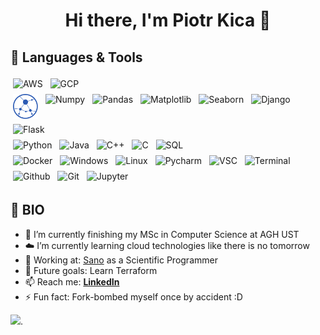 <h1 align="center">
  Hi there, I'm Piotr Kica 👋
</h1>

🧰 Languages & Tools
---
<p align="left">
<img src="https://user-images.githubusercontent.com/67803365/208197240-ee8701f7-6a23-4715-a38d-fba67fdd9f35.jpeg" alt="AWS" height="40" style="vertical-align:top; margin:4px">
<img src="https://user-images.githubusercontent.com/67803365/208203487-d2671dd5-baf1-45d6-9c53-8c3d79efe68d.png" alt="GCP" height="40" style="vertical-align:top; margin:4px">
<br />

<img src="https://raw.githubusercontent.com/aio-libs/aiohttp/master/docs/aiohttp-plain.svg" alt="AioHTTP" height="40" style="vertical-align:top; margin:4px">
<img src="https://user-images.githubusercontent.com/67803365/208197236-f62534ac-b720-4575-a153-5281dc467b63.png" alt="Numpy" height="40" style="vertical-align:top; margin:4px">
<img src="https://user-images.githubusercontent.com/67803365/208197233-92f9b3d5-0fab-4ec8-9ea6-625207fc5b8a.png" alt="Pandas" height="40" style="vertical-align:top; margin:4px">
<img src="https://user-images.githubusercontent.com/67803365/208197231-8dd16492-7ce4-4634-9c95-4fa6274e4a2e.png" alt="Matplotlib" height="40" style="vertical-align:top; margin:4px">
<img src="https://user-images.githubusercontent.com/67803365/208203484-c40abb92-f3d0-46ec-9b12-7e119187a106.png" alt="Seaborn" height="40" style="vertical-align:top; margin:4px">
<img src="https://user-images.githubusercontent.com/67803365/208200091-678c073f-af90-41d9-91bf-80b70dc73623.png" alt="Django" height="40" style="vertical-align:top; margin:4px">
<img src="https://user-images.githubusercontent.com/67803365/208200095-a14f2974-f81b-4deb-be2d-a5812ca82330.png" alt="Flask" height="40" style="vertical-align:top; margin:4px">

<br />

<img src="https://user-images.githubusercontent.com/67803365/208196497-ed5ee8eb-2e00-4208-a059-4daa7a80c104.png" alt="Python" height="40" style="vertical-align:top; margin:4px">
<img src="https://user-images.githubusercontent.com/67803365/208197129-02d0d8d8-28e6-4e2b-b9a0-290b765c65be.png" alt="Java" height="40" style="vertical-align:top; margin:4px">
<img src="https://user-images.githubusercontent.com/67803365/208197170-11de6fc3-3b5c-4156-bf7e-2c4018f05a16.png" alt="C++" height="40" style="vertical-align:top; margin:4px">
<img src="https://user-images.githubusercontent.com/67803365/208197168-800ac427-ea47-475b-ae7e-7467d5280bb1.png" alt="C" height="40" style="vertical-align:top; margin:4px">
<img src="https://user-images.githubusercontent.com/67803365/208197219-bb0b3117-147d-4531-b4da-e2275211b581.png" alt="SQL" height="40" style="vertical-align:top; margin:4px">

<br />


<img src="https://user-images.githubusercontent.com/67803365/208197221-3be7ca79-df48-4c24-b78e-aad6cc7451cc.png" alt="Docker" height="40" style="vertical-align:top; margin:4px">
<img src="https://user-images.githubusercontent.com/67803365/208197227-1bbdf896-a1d8-44fc-9ea1-14c4b402eb2b.png" alt="Windows" height="40" style="vertical-align:top; margin:4px">
<img src="https://user-images.githubusercontent.com/67803365/208197225-6136c7f3-f5ef-4960-a9b9-fb86622d8da5.png" alt="Linux" height="40" style="vertical-align:top; margin:4px">
<img src="https://user-images.githubusercontent.com/67803365/208198913-239ae49c-3a47-4418-bb67-8e7e8c58935a.png" alt="Pycharm" height="40" style="vertical-align:top; margin:4px">
<img src="https://user-images.githubusercontent.com/67803365/208197217-0761dbad-f624-4bdc-abb0-234fc7e38f50.png" alt="VSC" height="40" style="vertical-align:top; margin:4px">

<img src="https://user-images.githubusercontent.com/67803365/208197244-9d455b66-3bdd-45b1-af64-03aaad45d499.png" alt="Terminal" height="40" style="vertical-align:top; margin:4px">
<img src="https://user-images.githubusercontent.com/67803365/208199052-9d5a0426-6aea-4656-9a52-02fcbe4befb1.png" alt="Github" height="40" style="vertical-align:top; margin:4px">
<img src="https://user-images.githubusercontent.com/67803365/208197248-447b4119-2b58-43e7-b2da-d43998f9d634.png" alt="Git" height="40" style="vertical-align:top; margin:4px">
<img src="https://user-images.githubusercontent.com/67803365/208197237-4252a287-86ed-4c72-a153-9b1a35cf4a07.png" alt="Jupyter" height="40" style="vertical-align:top; margin:4px">

</p>

📓 BIO
---
- 🔭 I’m currently finishing my MSc in Computer Science at AGH UST
- ☁️ I’m currently learning cloud technologies like there is no tomorrow
- 🏢 Working at: [Sano](https://sano.science/) as a Scientific Programmer
- 🚀 Future goals: Learn Terraform
- 📫 Reach me: **[LinkedIn](https://www.linkedin.com/in/piotr-kica-398aaa207/)**
- ⚡ Fun fact: Fork-bombed myself once by accident :D

![](https://visitor-badge.laobi.icu/badge?page_id=piotrkica.piotrkica). 
<!--!
**piotrkica/piotrkica** is a ✨ _special_ ✨ repository because its `README.md` (this file) appears on your GitHub profile.

Here are some ideas to get you started:


- 📫 How to reach me: ...
-->
